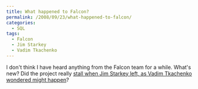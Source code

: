 ```yaml
---
title: What happened to Falcon?
permalink: /2008/09/23/what-happened-to-falcon/
categories:
  - SQL
tags:
  - Falcon
  - Jim Starkey
  - Vadim Tkachenko
---
```

I don't think I have heard anything from the Falcon team for a while. What's new? Did the project really [stall when Jim Starkey left, as Vadim Tkachenko wondered might happen][1]?

 [1]: http://www.mysqlperformanceblog.com/2008/06/22/will-falcon-fly/
